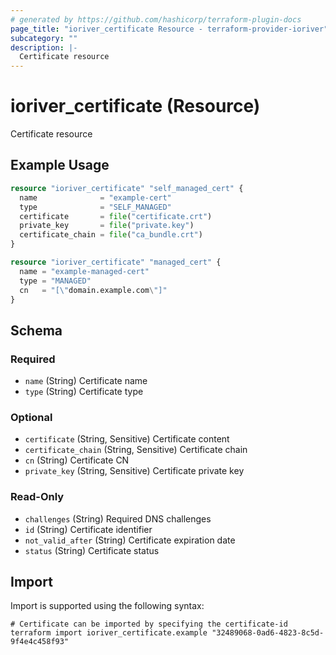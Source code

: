 ```yaml
---
# generated by https://github.com/hashicorp/terraform-plugin-docs
page_title: "ioriver_certificate Resource - terraform-provider-ioriver"
subcategory: ""
description: |-
  Certificate resource
---
```


# ioriver_certificate (Resource)

Certificate resource

## Example Usage

```terraform
resource "ioriver_certificate" "self_managed_cert" {
  name              = "example-cert"
  type              = "SELF_MANAGED"
  certificate       = file("certificate.crt")
  private_key       = file("private.key")
  certificate_chain = file("ca_bundle.crt")
}

resource "ioriver_certificate" "managed_cert" {
  name = "example-managed-cert"
  type = "MANAGED"
  cn   = "[\"domain.example.com\"]"
}
```

<!-- schema generated by tfplugindocs -->
## Schema

### Required

- `name` (String) Certificate name
- `type` (String) Certificate type

### Optional

- `certificate` (String, Sensitive) Certificate content
- `certificate_chain` (String, Sensitive) Certificate chain
- `cn` (String) Certificate CN
- `private_key` (String, Sensitive) Certificate private key

### Read-Only

- `challenges` (String) Required DNS challenges
- `id` (String) Certificate identifier
- `not_valid_after` (String) Certificate expiration date
- `status` (String) Certificate status

## Import

Import is supported using the following syntax:

```shell
# Certificate can be imported by specifying the certificate-id
terraform import ioriver_certificate.example "32489068-0ad6-4823-8c5d-9f4e4c458f93"
```
